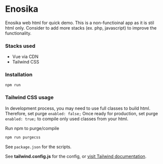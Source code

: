 # Enosika
Enosika web html for quick demo. This is a non-functioinal app as it is stil html only. Consider to add more stacks (ex. php, javascript) to improve the functionality.

### Stacks used
* Vue via CDN
* Tailwind CSS

### Installation
```javascript
npm run
```

### Tailwind CSS usage
In development process, you may need to use full classes to build html. Therefore, set purge `enabled: false;`
Once ready for production, set purge `enabled: true;` to compile only used classes from your html.

Run npm to purge/compile  
```javascript
npm run purgecss
```  
See `package.json` for the scripts.

See **tailwind.config.js** for the config, or [visit Tailwind documentation](https://tailwindcss.com/docs/controlling-file-size#setting-up-purge-css-manually).
